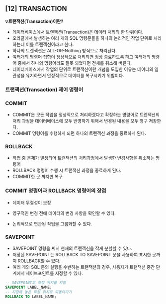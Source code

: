 ## [12] TRANSACTION

**💡트랜잭션(Transaction)이란?**

- 데이터베이스에서 트랜잭션(Transaction)은 데이터 처리의 한 단위이다.
- 오라클에서 발생하는 여러 개의 SQL 명령문들을 하나의 논리적인 작업 단위로 처리하는데 이를 트랜잭션이라고 한다.
- 하나의 트랜잭션은 ALL-OR-Nothing 방식으로 처리된다.
- 여러개의 명령어 집합이 정상적으로 처리되면 정상 종료하도록 하고 여러개의 명령어 중에서 하나의 명령어라도 잘못 되었다면 전체를 취소해 버린다.
- 데이터베이스에서 작업의 단위로 트랜잭션이란 개념을 도입한 이유는 데이터의 일관성을 유지하면서 안정적으로 데이터를 복구시키기 위함이다.



### 트랜잭션(Transaction) 제어 명령어

### COMMIT

- COMMIT은 모든 작업을 정상적으로 처리하겠다고 확정하는 명령어로 트랜잭션의 처리 과정을 데이터베이스에 모두 반영하기 위해서 변경된 내용을 모두 영구 저장한다.
- COMMIT 명령어를 수행하게 되면 하나의 트랜잭션 과정을 종료하게 된다.

### ROLLBACK

- 작업 중 문제가 발생되어 트랜잭션의 처리과정에서 발생한 변경사항을 취소하는 명령어
- ROLLBACK 명령어 수행 시 트랜잭션 과정을 종료하게 된다. 
- COMMIT한 곳 까지만 복구

### COMMIT 명령어과 ROLLBACK 명령어의 장점

- 데이터 무결성이 보장

- 영구적인 변경 전에 데이터의 변경 사항을 확인할 수 있다.

- 논리적으로 연관된 작업을 그룹화할 수 있다.

### SAVEPOINT

- SAVEPOINT 명령을 써서 현재의 트랜잭션을 작게 분할할 수 있다.
- 저장된 SAVEPOINT는 ROLLBACK TO SAVEPOINT 문을 사용하여 표시한 곳까지 ROLLBACK할 수 있다.
- 여러 개의 SQL 문의 실행을 수반하는 트랜잭션의 경우, 사용자가 트랜잭션 중간 단계에서 세이브포인트를 지정할 수 있다.

```sql
-- SAVEPOINT로 특정 위치를 지정
SAVEPOINT LABEL_NAME;
-- 지정해 놓은 특정 위치로 되돌아가기
ROLLBACK TO LABEL_NAME;
```

